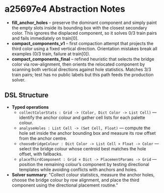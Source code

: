 # a25697e4 Abstraction Notes

- **fill_anchor_holes** – preserve the dominant component and simply paint the empty slots inside its bounding box with the closest secondary color. This ignores the displaced component, so it solves 0/3 train pairs and fails immediately on train[0].
- **compact_components_v1** – first compaction attempt that projects the third color using a fixed vertical direction. Orientation mistakes break all examples (0/3 train, failure at train[0]).
- **compact_components_final** – refined heuristic that selects the bridge color via row-alignment, then orients the relocated component by scanning both vertical directions against hole statistics. Matches 3/3 train pairs; test has no public labels but this path feeds the production solver.

## DSL Structure
- **Typed operations**
  - `collectColorStats : Grid -> (Color, Dict Color -> List Cell)` — identify the anchor colour and gather cell lists for each palette colour.
  - `analyseHoles : List Cell -> (Set Cell, Float)` — compute the hole set inside the anchor bounding box and measure its row offset from the anchor centre.
  - `chooseBridgeColour : Dict Color -> List Cell × Float -> Color` — select the bridge colour whose centroid best matches the hole offset, with fallbacks.
  - `placeThirdComponent : Grid × Dict -> PlacementParams -> Grid` — position the remaining colour’s component by testing directional templates while avoiding conflicts with anchors and holes.
- **Solver summary**: "Collect colour statistics, measure the anchor holes, choose the bridge colour by row alignment, and place the third component using the directional placement routine."
